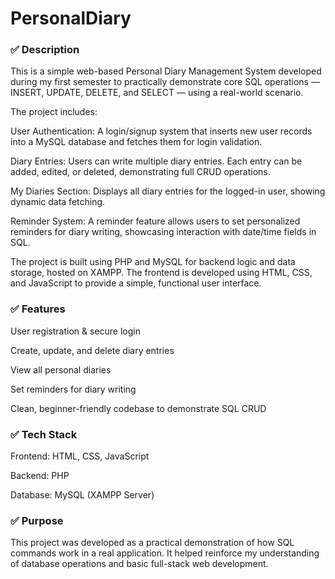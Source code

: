 # PersonalDiary
<h3>✅ Description</h3>
This is a simple web-based Personal Diary Management System developed during my first semester to practically demonstrate core SQL operations — INSERT, UPDATE, DELETE, and SELECT — using a real-world scenario.

The project includes:

User Authentication: A login/signup system that inserts new user records into a MySQL database and fetches them for login validation.

Diary Entries: Users can write multiple diary entries. Each entry can be added, edited, or deleted, demonstrating full CRUD operations.

My Diaries Section: Displays all diary entries for the logged-in user, showing dynamic data fetching.

Reminder System: A reminder feature allows users to set personalized reminders for diary writing, showcasing interaction with date/time fields in SQL.

The project is built using PHP and MySQL for backend logic and data storage, hosted on XAMPP. The frontend is developed using HTML, CSS, and JavaScript to provide a simple, functional user interface.

<h3>✅ Features</h3>
User registration & secure login

Create, update, and delete diary entries

View all personal diaries

Set reminders for diary writing

Clean, beginner-friendly codebase to demonstrate SQL CRUD

<h3>✅ Tech Stack</h3>
Frontend: HTML, CSS, JavaScript

Backend: PHP

Database: MySQL (XAMPP Server)

<h3>✅ Purpose</h3>
This project was developed as a practical demonstration of how SQL commands work in a real application. It helped reinforce my understanding of database operations and basic full-stack web development.


